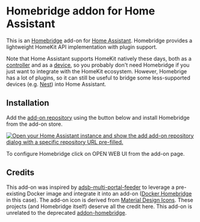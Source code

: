# Homebridge addon for Home Assistant

This is an [Homebridge](https://homebridge.io) add-on for [Home Assistant](https://www.home-assistant.io). Homebridge provides a lightweight HomeKit API implementation with plugin support.

Note that Home Assistant supports HomeKit natively these days, both as a [controller](https://www.home-assistant.io/integrations/homekit_controller/) and as a [device](https://www.home-assistant.io/integrations/homekit/), so you probably don't need Homebridge if you just want to integrate with the HomeKit ecosystem. However, Homebrige has a lot of plugins, so it can still be useful to bridge some less-supported devices (e.g. [Nest](https://github.com/chrisjshull/homebridge-nest)) into Home Assistant.

## Installation
Add the [add-on repository](https://github.com/dvdblg/hassio-addons) using the button below and install Homebridge from the add-on store.

[![Open your Home Assistant instance and show the add add-on repository dialog with a specific repository URL pre-filled.](https://my.home-assistant.io/badges/supervisor_add_addon_repository.svg)](https://my.home-assistant.io/redirect/supervisor_add_addon_repository/?repository_url=https%3A%2F%2Fgithub.com%2Fdvdblg%2Fhassio-addons)

To configure Homebridge click on OPEN WEB UI from the add-on page.

## Credits
This add-on was inspired by [adsb-multi-portal-feeder](https://github.com/MaxWinterstein/homeassistant-addons/tree/main/adsb-multi-portal-feeder) to leverage a pre-existing Docker image and integrate it into an add-on ([Docker Homebridge](https://github.com/oznu/docker-homebridge) in this case). The add-on icon is derived from [Material Design Icons](https://materialdesignicons.com/icon/home-automation). These projects (and Homebridge itself) deserve all the credit here. This add-on is unrelated to the deprecated [addon-homebridge](https://github.com/hassio-addons/addon-homebridge).
